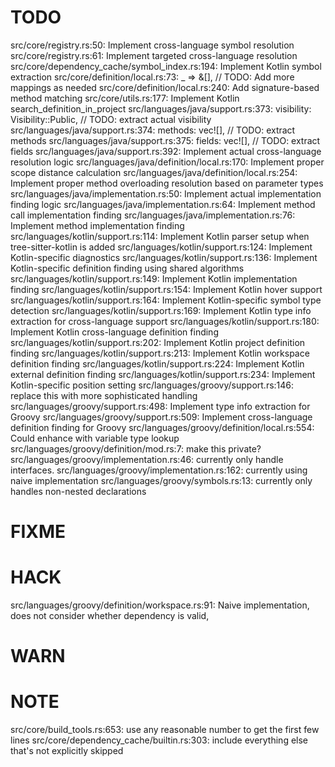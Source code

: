 # TODO
src/core/registry.rs:50: Implement cross-language symbol resolution
src/core/registry.rs:61: Implement targeted cross-language resolution
src/core/dependency_cache/symbol_index.rs:194: Implement Kotlin symbol extraction
src/core/definition/local.rs:73:                _ => &[], // TODO: Add more mappings as needed
src/core/definition/local.rs:240: Add signature-based method matching
src/core/utils.rs:177: Implement Kotlin search_definition_in_project
src/languages/java/support.rs:373:            visibility: Visibility::Public, // TODO: extract actual visibility
src/languages/java/support.rs:374:            methods: vec![], // TODO: extract methods
src/languages/java/support.rs:375:            fields: vec![], // TODO: extract fields
src/languages/java/support.rs:392: Implement actual cross-language resolution logic
src/languages/java/definition/local.rs:170: Implement proper scope distance calculation
src/languages/java/definition/local.rs:254: Implement proper method overloading resolution based on parameter types
src/languages/java/implementation.rs:50: Implement actual implementation finding logic
src/languages/java/implementation.rs:64: Implement method call implementation finding
src/languages/java/implementation.rs:76: Implement method implementation finding
src/languages/kotlin/support.rs:114: Implement Kotlin parser setup when tree-sitter-kotlin is added
src/languages/kotlin/support.rs:124: Implement Kotlin-specific diagnostics
src/languages/kotlin/support.rs:136: Implement Kotlin-specific definition finding using shared algorithms
src/languages/kotlin/support.rs:149: Implement Kotlin implementation finding
src/languages/kotlin/support.rs:154: Implement Kotlin hover support
src/languages/kotlin/support.rs:164: Implement Kotlin-specific symbol type detection
src/languages/kotlin/support.rs:169: Implement Kotlin type info extraction for cross-language support
src/languages/kotlin/support.rs:180: Implement Kotlin cross-language definition finding
src/languages/kotlin/support.rs:202: Implement Kotlin project definition finding
src/languages/kotlin/support.rs:213: Implement Kotlin workspace definition finding
src/languages/kotlin/support.rs:224: Implement Kotlin external definition finding
src/languages/kotlin/support.rs:234: Implement Kotlin-specific position setting
src/languages/groovy/support.rs:146: replace this with more sophisticated handling
src/languages/groovy/support.rs:498: Implement type info extraction for Groovy
src/languages/groovy/support.rs:509: Implement cross-language definition finding for Groovy
src/languages/groovy/definition/local.rs:554: Could enhance with variable type lookup
src/languages/groovy/definition/mod.rs:7: make this private?
src/languages/groovy/implementation.rs:46: currently only handle interfaces.
src/languages/groovy/implementation.rs:162: currently using naive implementation
src/languages/groovy/symbols.rs:13: currently only handles non-nested declarations

# FIXME

# HACK
src/languages/groovy/definition/workspace.rs:91: Naive implementation, does not consider whether dependency is valid,

# WARN

# NOTE
src/core/build_tools.rs:653: use any reasonable number to get the first few lines
src/core/dependency_cache/builtin.rs:303: include everything else that's not explicitly skipped
